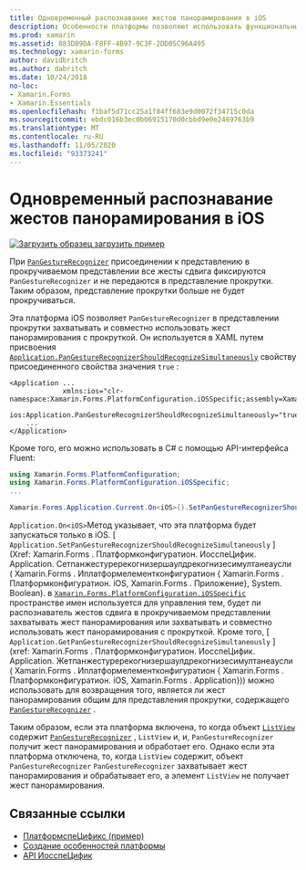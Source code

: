 ```yaml
---
title: Одновременный распознавание жестов панорамирования в iOS
description: Особенности платформы позволяют использовать функциональные возможности, доступные только на определенной платформе, без реализации пользовательских модулей подготовки отчетов или эффектов. В этой статье объясняется, как использовать конкретную платформу iOS, которая позволяет использовать одновременный распознавание жестов в приложении.
ms.prod: xamarin
ms.assetid: 883D89DA-F8FF-4B97-9C3F-2DD05C96A495
ms.technology: xamarin-forms
author: davidbritch
ms.author: dabritch
ms.date: 10/24/2018
no-loc:
- Xamarin.Forms
- Xamarin.Essentials
ms.openlocfilehash: f1baf5d71cc25a1f84ff683e9d0072f34715c0da
ms.sourcegitcommit: ebdc016b3ec0b06915170d0cbbd9e0e2469763b9
ms.translationtype: MT
ms.contentlocale: ru-RU
ms.lasthandoff: 11/05/2020
ms.locfileid: "93373241"
---
```

# <a name="simultaneous-pan-gesture-recognition-on-ios"></a>Одновременный распознавание жестов панорамирования в iOS

[![Загрузить образец](~/media/shared/download.png) загрузить пример](/samples/xamarin/xamarin-forms-samples/userinterface-platformspecifics)

При [`PanGestureRecognizer`](xref:Xamarin.Forms.PanGestureRecognizer) присоединении к представлению в прокручиваемом представлении все жесты сдвига фиксируются `PanGestureRecognizer` и не передаются в представление прокрутки. Таким образом, представление прокрутки больше не будет прокручиваться.

Эта платформа iOS позволяет `PanGestureRecognizer` в представлении прокрутки захватывать и совместно использовать жест панорамирования с прокруткой. Он используется в XAML путем присвоения [`Application.PanGestureRecognizerShouldRecognizeSimultaneously`](xref:Xamarin.Forms.PlatformConfiguration.iOSSpecific.Application.PanGestureRecognizerShouldRecognizeSimultaneouslyProperty) свойству присоединенного свойства значения `true` :

```xaml
<Application ...
             xmlns:ios="clr-namespace:Xamarin.Forms.PlatformConfiguration.iOSSpecific;assembly=Xamarin.Forms.Core"
             ios:Application.PanGestureRecognizerShouldRecognizeSimultaneously="true">
    ...
</Application>
```

Кроме того, его можно использовать в C# с помощью API-интерфейса Fluent:

```csharp
using Xamarin.Forms.PlatformConfiguration;
using Xamarin.Forms.PlatformConfiguration.iOSSpecific;
...

Xamarin.Forms.Application.Current.On<iOS>().SetPanGestureRecognizerShouldRecognizeSimultaneously(true);
```

`Application.On<iOS>`Метод указывает, что эта платформа будет запускаться только в iOS. [ `Application.SetPanGestureRecognizerShouldRecognizeSimultaneously` ] (Xref: Xamarin.Forms . Платформконфигуратион. ИосспеЦифик. Application. Сетпанжестуререкогнизершаулдрекогнизесимултанеаусли ( Xamarin.Forms . Иплатформелементконфигуратион { Xamarin.Forms . Платформконфигуратион. iOS, Xamarin.Forms . Приложение}, System. Boolean). в [`Xamarin.Forms.PlatformConfiguration.iOSSpecific`](xref:Xamarin.Forms.PlatformConfiguration.iOSSpecific) пространстве имен используется для управления тем, будет ли распознаватель жестов сдвига в прокручиваемом представлении захватывать жест панорамирования или захватывать и совместно использовать жест панорамирования с прокруткой. Кроме того, [ `Application.GetPanGestureRecognizerShouldRecognizeSimultaneously` ] (xref: Xamarin.Forms . Платформконфигуратион. ИосспеЦифик. Application. Жетпанжестуререкогнизершаулдрекогнизесимултанеаусли ( Xamarin.Forms . Иплатформелементконфигуратион { Xamarin.Forms . Платформконфигуратион. iOS, Xamarin.Forms . Application})) можно использовать для возвращения того, является ли жест панорамирования общим для представления прокрутки, содержащего [`PanGestureRecognizer`](xref:Xamarin.Forms.PanGestureRecognizer) .

Таким образом, если эта платформа включена, то когда объект [`ListView`](xref:Xamarin.Forms.ListView) содержит [`PanGestureRecognizer`](xref:Xamarin.Forms.PanGestureRecognizer) , `ListView` и, и, `PanGestureRecognizer` получит жест панорамирования и обработает его. Однако если эта платформа отключена, то, когда `ListView` содержит, объект `PanGestureRecognizer` `PanGestureRecognizer` захватывает жест панорамирования и обрабатывает его, а элемент `ListView` не получает жест панорамирования.

## <a name="related-links"></a>Связанные ссылки

- [ПлатформспеЦификс (пример)](/samples/xamarin/xamarin-forms-samples/userinterface-platformspecifics)
- [Создание особенностей платформы](~/xamarin-forms/platform/platform-specifics/index.md#creating-platform-specifics)
- [API ИосспеЦифик](xref:Xamarin.Forms.PlatformConfiguration.iOSSpecific)